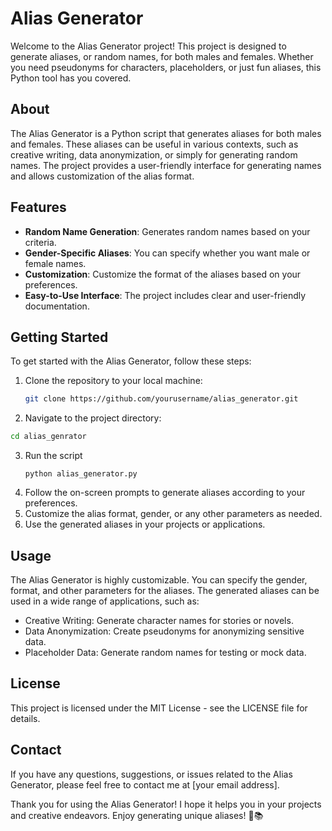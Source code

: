 # Alias Generator

Welcome to the Alias Generator project! This project is designed to generate aliases, or random names, for both males and females. Whether you need pseudonyms for characters, placeholders, or just fun aliases, this Python tool has you covered.

## About

The Alias Generator is a Python script that generates aliases for both males and females. These aliases can be useful in various contexts, such as creative writing, data anonymization, or simply for generating random names. The project provides a user-friendly interface for generating names and allows customization of the alias format.

## Features

- **Random Name Generation**: Generates random names based on your criteria.
- **Gender-Specific Aliases**: You can specify whether you want male or female names.
- **Customization**: Customize the format of the aliases based on your preferences.
- **Easy-to-Use Interface**: The project includes clear and user-friendly documentation.

## Getting Started

To get started with the Alias Generator, follow these steps:

1. Clone the repository to your local machine:
   ```bash
   git clone https://github.com/yourusername/alias_generator.git
    ```
2. Navigate to the project directory:
```bash
cd alias_genrator
```
3.  Run the script
    ```
    python alias_generator.py
    ```
4. Follow the on-screen prompts to generate aliases according to your preferences.
5. Customize the alias format, gender, or any other parameters as needed.
6. Use the generated aliases in your projects or applications.

## Usage
The Alias Generator is highly customizable. You can specify the gender, format, and other parameters for the aliases. The generated aliases can be used in a wide range of applications, such as:

- Creative Writing: Generate character names for stories or novels.
- Data Anonymization: Create pseudonyms for anonymizing sensitive data.
- Placeholder Data: Generate random names for testing or mock data.

## License
This project is licensed under the MIT License - see the LICENSE file for details.

## Contact
If you have any questions, suggestions, or issues related to the Alias Generator, please feel free to contact me at [your email address].

Thank you for using the Alias Generator! I hope it helps you in your projects and creative endeavors. Enjoy generating unique aliases! 🎩📚




